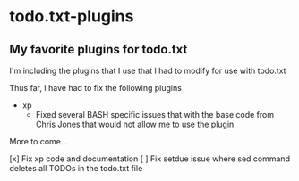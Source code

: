 # todo.txt-plugins

## My favorite plugins for todo.txt

I'm including the plugins that I use that I had to modify for use with todo.txt

Thus far, I have had to fix the following plugins

* xp
    * Fixed several BASH specific issues that with the base code from Chris Jones that would not allow me to use the plugin

More to come...

[x] Fix xp code and documentation
[ ] Fix setdue issue where sed command deletes all TODOs in the todo.txt file
